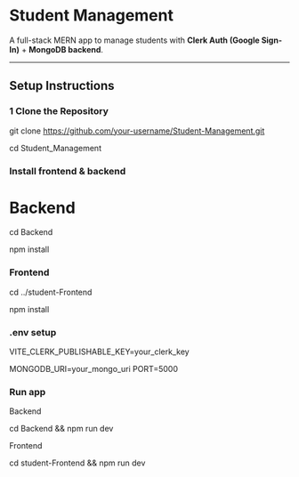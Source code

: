 #  Student Management

A full-stack MERN app to manage students with **Clerk Auth (Google Sign-In)** + **MongoDB backend**.

---

##  Setup Instructions

### 1 Clone the Repository

git clone https://github.com/your-username/Student-Management.git


cd Student_Management

###   Install frontend & backend 
# Backend
cd Backend


npm install

###  Frontend
cd ../student-Frontend


npm install

### .env setup 
  VITE_CLERK_PUBLISHABLE_KEY=your_clerk_key

  
MONGODB_URI=your_mongo_uri
PORT=5000

### Run app
Backend


cd Backend && npm run dev

Frontend


cd student-Frontend && npm run dev



